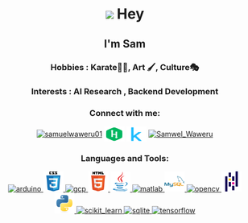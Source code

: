 
  <h1 align="center"><img src="https://raw.githubusercontent.com/iampavangandhi/iampavangandhi/master/gifs/Hi.gif" width="30px"> Hey </h1>
  <h2 align="center">I'm Sam</h2>
  <h3 align="center"> Hobbies : Karate🐱‍👤, Art 🖌, Culture🎭 </h3>
  <h3 align="center"> Interests : AI Research , Backend Development </h3>



 
  <h3 align="center">Connect with me:</h3>
  <p align="center">
  <a href="https://linkedin.com/in/samuelwaweru2001" target="blank"><img align="center" src="https://raw.githubusercontent.com/rahuldkjain/github-profile-readme-generator/master/src/images/icons/Social/linked-in-alt.svg" alt="samuelwaweru01" height="30" width="40" /></a>
  <a href="https://www.hackerrank.com/profile/samuelgatoto81" target="blank"><img align="center" src="https://github.com/samkamau81/samkamau81/blob/master/hackerrank_logo_logos_icon.svg" alt="_gatoto.s" height="30" width="40" /></a>
  <a href="https://www.kaggle.com/samuelkamau" target="blank"><img align="center" 
    src="https://github.com/samkamau81/samkamau81/blob/master/4373210_kaggle_logo_logos_icon.svg" alt="_gatoto.s" height="30" width="40" /></a>
  <a href="https://x.com/Samuel__Waweru" target="blank"><img align="center" 
    src="" alt="Samwel_Waweru" height="30" width="40" /></a>

  </p>

  <h3 align="center">Languages and Tools:</h3>
  <p align="center"> <a href="https://www.arduino.cc/" target="_blank" rel="noreferrer"> <img src="https://cdn.worldvectorlogo.com/logos/arduino-1.svg" alt="arduino" width="40" height="40"/> </a> <a href="https://www.w3schools.com/css/" target="_blank" rel="noreferrer"> <img src="https://raw.githubusercontent.com/devicons/devicon/master/icons/css3/css3-original-wordmark.svg" alt="css3" width="40" height="40"/> </a> <a href="https://cloud.google.com" target="_blank" rel="noreferrer"> <img src="https://www.vectorlogo.zone/logos/google_cloud/google_cloud-icon.svg" alt="gcp" width="40" height="40"/> </a> <a href="https://www.w3.org/html/" target="_blank" rel="noreferrer"> <img src="https://raw.githubusercontent.com/devicons/devicon/master/icons/html5/html5-original-wordmark.svg" alt="html5" width="40" height="40"/> </a> <a href="https://www.java.com" target="_blank" rel="noreferrer"> <img src="https://raw.githubusercontent.com/devicons/devicon/master/icons/java/java-original.svg" alt="java" width="40" height="40"/> </a> <a href="https://www.mathworks.com/" target="_blank" rel="noreferrer"> <img src="https://upload.wikimedia.org/wikipedia/commons/2/21/Matlab_Logo.png" alt="matlab" width="40" height="40"/> </a> <a href="https://www.mysql.com/" target="_blank" rel="noreferrer"> <img src="https://raw.githubusercontent.com/devicons/devicon/master/icons/mysql/mysql-original-wordmark.svg" alt="mysql" width="40" height="40"/> </a> <a href="https://opencv.org/" target="_blank" rel="noreferrer"> <img src="https://www.vectorlogo.zone/logos/opencv/opencv-icon.svg" alt="opencv" width="40" height="40"/> </a> <a href="https://pandas.pydata.org/" target="_blank" rel="noreferrer"> <img src="https://raw.githubusercontent.com/devicons/devicon/2ae2a900d2f041da66e950e4d48052658d850630/icons/pandas/pandas-original.svg" alt="pandas" width="40" height="40"/> </a> <a href="https://www.python.org" target="_blank" rel="noreferrer"> <img src="https://raw.githubusercontent.com/devicons/devicon/master/icons/python/python-original.svg" alt="python" width="40" height="40"/> </a> <a href="https://scikit-learn.org/" target="_blank" rel="noreferrer"> <img src="https://upload.wikimedia.org/wikipedia/commons/0/05/Scikit_learn_logo_small.svg" alt="scikit_learn" width="40" height="40"/> </a> <a href="https://www.sqlite.org/" target="_blank" rel="noreferrer"> <img src="https://www.vectorlogo.zone/logos/sqlite/sqlite-icon.svg" alt="sqlite" width="40" height="40"/> </a> <a href="https://www.tensorflow.org" target="_blank" rel="noreferrer"> <img src="https://www.vectorlogo.zone/logos/tensorflow/tensorflow-icon.svg" alt="tensorflow" width="40" height="40"/> </a> </p>
<br/>
    

    
